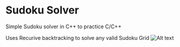 # Sudoku Solver
Simple Sudoku solver in C++ to practice C/C++

Uses Recurive backtracking to solve any valid Sudoku Grid
![Alt text](https://github.com/smithc36-tcd/Suduko-Solver-Cpp/blob/master/Images/SudokuSolve.gif)